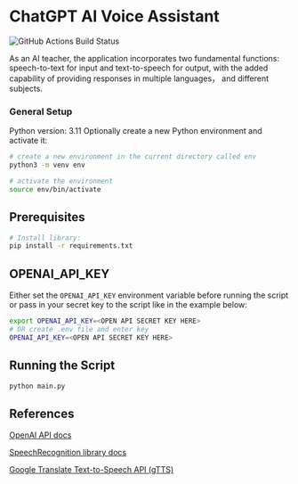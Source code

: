 # ChatGPT AI Voice Assistant

![GitHub Actions Build Status](https://github.com/jakecyr/openai-gpt3-chatbot/actions/workflows/test-application.yml/badge.svg)

As an AI teacher, the application incorporates two fundamental functions: speech-to-text for input and text-to-speech for output, with the added capability of providing responses in multiple languages， and different subjects.

### General Setup
Python version: 3.11 
Optionally create a new Python environment and activate it:
```bash
# create a new environment in the current directory called env
python3 -m venv env

# activate the environment
source env/bin/activate
```
## Prerequisites
```bash
# Install library: 
pip install -r requirements.txt
```

## OPENAI_API_KEY
Either set the `OPENAI_API_KEY` environment variable before running the script or pass in your secret key to the script like in the example below:
```bash
export OPENAI_API_KEY=<OPEN API SECRET KEY HERE>
# OR create .env file and enter key
OPENAI_API_KEY=<OPEN API SECRET KEY HERE>
```

## Running the Script

```bash
python main.py
```

## References

[OpenAI API docs](https://platform.openai.com/docs/quickstart?context=python)

[SpeechRecognition library docs](https://pypi.org/project/SpeechRecognition/1.2.3)

[Google Translate Text-to-Speech API (gTTS)](https://gtts.readthedocs.io/en/latest/module.html#)


